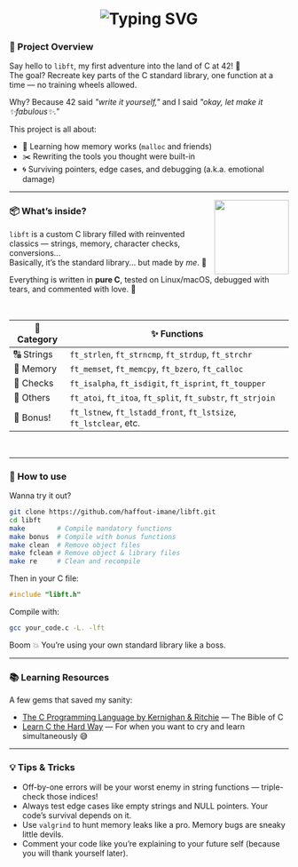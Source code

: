 <h1 align="center">
  <img src="https://readme-typing-svg.herokuapp.com/?font=Righteous&size=35&center=true&vCenter=true&width=500&height=70&duration=4000&lines=welcome+to+libft!;" alt="Typing SVG" />
</h1>


### 🧵 Project Overview

Say hello to `libft`, my first adventure into the land of C at 42! 🚀  
The goal? Recreate key parts of the C standard library, one function at a time — no training wheels allowed.

Why? Because 42 said *"write it yourself,"* and I said *"okay, let make it ✨fabulous✨."*

This project is all about:
- 🧠 Learning how memory works (`malloc` and friends)
- ✂️ Rewriting the tools you thought were built-in
- 🌀 Surviving pointers, edge cases, and debugging (a.k.a. emotional damage)
  
---

<img align="right" src="https://media.giphy.com/media/v1.Y2lkPTc5MGI3NjExYTM2OWhraW5oN3hmYmoyaHcwa2lscTRnYWtkMmdraHh1ZW1xd2FoMSZlcD12MV9zdGlja2Vyc19zZWFyY2gmY3Q9cw/3FvaG9XbBRbLtdaUUP/giphy.gif" width="134" />

### 📦 What’s inside?

`libft` is a custom C library filled with reinvented classics — strings, memory, character checks, conversions...  
Basically, it’s the standard library... but made by *me*. 💅

Everything is written in **pure C**, tested on Linux/macOS, debugged with tears, and commented with love. 🧵

</br>

<div align="center">

| 🧩 Category | ✨ Functions |
|------------|-------------|
| 🔠 Strings | `ft_strlen`, `ft_strncmp`, `ft_strdup`, `ft_strchr` |
| 🧠 Memory  | `ft_memset`, `ft_memcpy`, `ft_bzero`, `ft_calloc` |
| 🔎 Checks  | `ft_isalpha`, `ft_isdigit`, `ft_isprint`, `ft_toupper` |
| 🔁 Others  | `ft_atoi`, `ft_itoa`, `ft_split`, `ft_substr`, `ft_strjoin` |
| 💎 Bonus!  | `ft_lstnew`, `ft_lstadd_front`, `ft_lstsize`, `ft_lstclear`, etc. |

</div>

</br>

---

### 🚀 How to use

Wanna try it out?

```bash
git clone https://github.com/haffout-imane/libft.git
cd libft
make        # Compile mandatory functions
make bonus  # Compile with bonus functions
make clean  # Remove object files
make fclean # Remove object & library files
make re     # Clean and recompile
```
Then in your C file:
```c
#include "libft.h"
```
Compile with:
```bash
gcc your_code.c -L. -lft
```
Boom 💥 You’re using your own standard library like a boss.

---

### 📚 Learning Resources

A few gems that saved my sanity:

- [The C Programming Language by Kernighan & Ritchie](https://en.wikipedia.org/wiki/The_C_Programming_Language) — The Bible of C  
- [Learn C the Hard Way](https://learncodethehardway.org/c/) — For when you want to cry and learn simultaneously 😅

---

### 💡 Tips & Tricks

- Off-by-one errors will be your worst enemy in string functions — triple-check those indices!  
- Always test edge cases like empty strings and NULL pointers. Your code’s survival depends on it.  
- Use `valgrind` to hunt memory leaks like a pro. Memory bugs are sneaky little devils.  
- Comment your code like you’re explaining to your future self (because you will thank yourself later).
